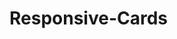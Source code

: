 # Responsive-Cards

<div align="center">
 <img src="https://user-images.githubusercontent.com/91555086/167418601-29ead493-3e24-482d-b775-cbdf98481b31.png" alt="">
</div>
